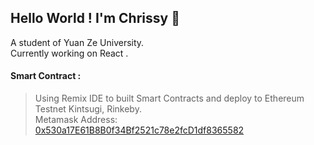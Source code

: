 ## Hello World ! I'm Chrissy 👋
<!-- <h1 align="left">Hi there👋 I'm Chrissy !!</h1> -->
<!-- <h4 align="left">A student of Yuan Ze University.</h4> -->

A student of Yuan Ze University.<br>
Currently working on <strongth> React </strongth>.

<!-- Recently interested on DApps. -->
#### Smart Contract : <br>
> Using Remix IDE to built Smart Contracts and deploy to Ethereum Testnet Kintsugi, Rinkeby.<br>
> Metamask Address: [0x530a17E61B8B0f34Bf2521c78e2fcD1df8365582](https://rinkeby.etherscan.io/address/0x530a17e61b8b0f34bf2521c78e2fcd1df8365582)<br>



<!-- (https://explorer.kintsugi.themerge.dev/address/0x530a17E61B8B0f34Bf2521c78e2fcD1df8365582/transactions)<br> -->
<!--

- 🔭 I’m currently working on ...
- 🌱 I’m currently learning ...
- 👯 I’m looking to collaborate on ...
- 🤔 I’m looking for help with ...
- 💬 Ask me about ...
- 📫 How to reach me: ...
- 😄 Pronouns: ...
- ⚡ Fun fact: ...
-->
